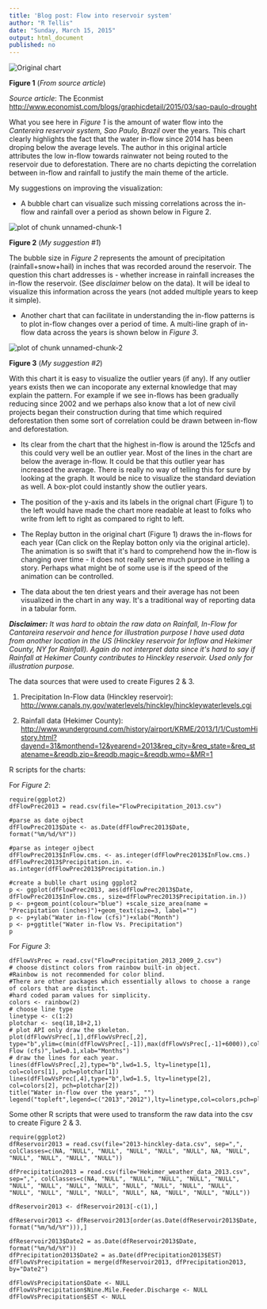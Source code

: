```yaml
---
title: 'Blog post: Flow into reservoir system'
author: "R Tellis"
date: "Sunday, March 15, 2015"
output: html_document
published: no
---
```


![Original chart](figure/OriginalBlogChart.jpg)

**Figure 1** (*From source article*)

*Source article*: The Econmist <http://www.economist.com/blogs/graphicdetail/2015/03/sao-paulo-drought>

What you see here in *Figure 1* is the amount of water flow into the *Cantereira reservoir system, Sao Paulo, Brazil* over the years. This chart clearly highlights the fact that the water in-flow since 2014 has been droping below the average levels.
The author in this original article attributes the low in-flow towards rainwater not being routed to the reservoir due to deforestation. There are no charts depicting the correlation between in-flow and rainfall to justify the main theme of the article.

My suggestions on improving the visualization:

- A bubble chart can visualize such missing correlations across the in-flow and rainfall over a period as shown below in Figure 2.

![plot of chunk unnamed-chunk-1](figure/unnamed-chunk-1-1.png) 

**Figure 2** (*My suggestion #1*)

The bubble size in *Figure 2* represents the amount of precipitation (rainfall+snow+hail) in inches that was recorded around the reservoir. The question this chart addresses is - whether increase in rainfall increases the in-flow the reservoir. (See *disclaimer* below on the data). It will be ideal to visualize this information across the years (not added multiple years to keep it simple).

- Another chart that can facilitate in understanding the in-flow patterns is to plot in-flow changes over a period of time.
A multi-line graph of in-flow data across the years is shown below in *Figure 3*. 

![plot of chunk unnamed-chunk-2](figure/unnamed-chunk-2-1.png) 

**Figure 3** (*My suggestion #2*)

With this chart it is easy to visualize the outlier years (if any). If any outlier years exists then we can incoporate any external knowledge that may explain the pattern.
For example if we see in-flows has been gradually reducing since 2002 and we perhaps also know that a lot of new civil projects began their construction during that time which required deforestation then some sort of correlation could be drawn between in-flow and deforestation.

- Its clear from the chart that the highest in-flow is around the 125cfs and this could very well be an outlier year. Most of the lines in the chart are below the average in-flow. It could be that this outlier year has increased the average. There is really no way of telling this for sure by looking at the graph. It would be nice to visualize the standard deviation as well. A box-plot could instantly show the outlier years.

- The position of the y-axis and its labels in the orignal chart (Figure 1) to the left would have made the chart more readable at least to folks who write from left to right as compared to right to left.

- The Replay button in the original chart (Figure 1) draws the in-flows for each year (Can click on the Replay botton only via the original article). The animation is so swift that it's hard to comprehend how the in-flow is changing over time - it does not really serve much purpose in telling a story. Perhaps what might be of some use is if the speed of the animation can be controlled. 

- The data about the ten driest years and their average has not been visualized in the chart in any way. It's a traditional way of reporting data in a tabular form. 

***Disclaimer:** It was hard to obtain the raw data on Rainfall, In-Flow for Cantareira reservoir and hence for illustration purpose I have used data from another location in the US (Hinckley reservoir for Inflow and Hekimer County, NY for Rainfall). Again do not interpret data since it's hard to say if Rainfall at Hekimer County contributes to Hinckley reservoir. Used only for illustration purpose.*

The data sources that were used to create Figures 2 & 3.

1. Precipitation In-Flow data (Hinckley reservoir): <http://www.canals.ny.gov/waterlevels/hinckley/hinckleywaterlevels.cgi>

2. Rainfall data (Hekimer County): <http://www.wunderground.com/history/airport/KRME/2013/1/1/CustomHistory.html?dayend=31&monthend=12&yearend=2013&req_city=&req_state=&req_statename=&reqdb.zip=&reqdb.magic=&reqdb.wmo=&MR=1>


R scripts for the charts:

For *Figure 2*:
```
require(ggplot2)
dfFlowPrec2013 = read.csv(file="FlowPrecipitation_2013.csv")

#parse as date ojbect
dfFlowPrec2013$Date <- as.Date(dfFlowPrec2013$Date, format("%m/%d/%Y"))

#parse as integer ojbect
dfFlowPrec2013$InFlow.cms. <- as.integer(dfFlowPrec2013$InFlow.cms.)
dfFlowPrec2013$Precipitation.in. <- as.integer(dfFlowPrec2013$Precipitation.in.)

#create a bublle chart using ggplot2
p <- ggplot(dfFlowPrec2013, aes(dfFlowPrec2013$Date, dfFlowPrec2013$InFlow.cms., size=dfFlowPrec2013$Precipitation.in.))
p <- p+geom_point(colour="blue") +scale_size_area(name = "Precipitation (inches)")+geom_text(size=3, label="")
p <- p+ylab("Water in-flow (cfs)")+xlab("Month")
p <- p+ggtitle("Water in-flow Vs. Precipitation")
p

```

For *Figure 3*:

```
dfFlowVsPrec = read.csv("FlowPrecipitation_2013_2009_2.csv")
# choose distinct colors from rainbow built-in object. 
#Rainbow is not recommended for color blind. 
#There are other packages which essentially allows to choose a range of colors that are distinct.
#hard coded param values for simplicity.
colors <- rainbow(2)
# choose line type
linetype <- c(1:2) 
plotchar <- seq(18,18+2,1)
# plot API only draw the skeleton.
plot(dfFlowVsPrec[,1],dfFlowVsPrec[,2], type="b",ylim=c(min(dfFlowVsPrec[,-1]),max(dfFlowVsPrec[,-1]+6000)),col="red",lty=0,ylab="In-Flow (cfs)",lwd=0.1,xlab="Months")
# draw the lines for each year.
lines(dfFlowVsPrec[,2],type="b",lwd=1.5, lty=linetype[1], col=colors[1], pch=plotchar[1])
lines(dfFlowVsPrec[,4],type="b",lwd=1.5, lty=linetype[2], col=colors[2], pch=plotchar[2])
title("Water in-flow over the years", "")
legend("topleft",legend=c("2013","2012"),lty=linetype,col=colors,pch=plotchar,title="Year")

```

Some other R scripts that were used to transform the raw data into the csv to create Figure 2 & 3.

```
require(ggplot2)
dfReservoir2013 = read.csv(file="2013-hinckley-data.csv", sep=",", colClasses=c(NA, "NULL", "NULL", "NULL", "NULL", "NULL", NA, "NULL", "NULL", "NULL", "NULL", "NULL"))

dfPrecipitation2013 = read.csv(file="Hekimer_weather_data_2013.csv", sep=",", colClasses=c(NA, "NULL", "NULL", "NULL", "NULL", "NULL", "NULL", "NULL", "NULL", "NULL", "NULL", "NULL", "NULL", "NULL", "NULL", "NULL", "NULL", "NULL", "NULL", NA, "NULL", "NULL", "NULL"))

dfReservoir2013 <- dfReservoir2013[-c(1),]

dfReservoir2013 <- dfReservoir2013[order(as.Date(dfReservoir2013$Date, format("%m/%d/%Y"))),]

dfReservoir2013$Date2 = as.Date(dfReservoir2013$Date, format("%m/%d/%Y"))
dfPrecipitation2013$Date2 = as.Date(dfPrecipitation2013$EST)
dfFlowVsPrecipitation = merge(dfReservoir2013, dfPrecipitation2013, by="Date2")

dfFlowVsPrecipitation$Date <- NULL
dfFlowVsPrecipitation$Nine.Mile.Feeder.Discharge <- NULL
dfFlowVsPrecipitation$EST <- NULL

```

